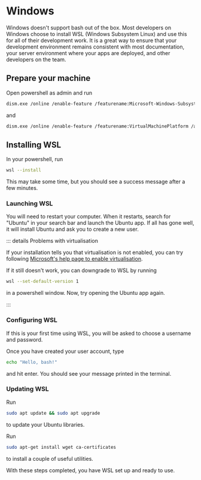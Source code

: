 # Windows

<Vimeo id="947051900" />

Windows doesn't support bash out of the box. Most developers on Windows choose
to install WSL (Windows Subsystem Linux) and use this for all of their
development work. It is a great way to ensure that your development environment
remains consistent with most documentation, your server environment where your
apps are deployed, and other developers on the team.

## Prepare your machine

Open powershell as admin and run

```sh
dism.exe /online /enable-feature /featurename:Microsoft-Windows-Subsystem-Linux /all /norestart
```

and

```sh
dism.exe /online /enable-feature /featurename:VirtualMachinePlatform /all /norestart
```

## Installing WSL

In your powershell, run

```sh
wsl --install
```

This may take some time, but you should see a success message after a few
minutes.

### Launching WSL

You will need to restart your computer. When it restarts, search for "Ubuntu" in
your search bar and launch the Ubuntu app. If all has gone well, it will install
Ubuntu and ask you to create a new user.

::: details Problems with virtualisation

If your installation tells you that virtualisation is not enabled, you can try
following
[Microsoft's help page to enable virtualisation](https://support.microsoft.com/en-gb/windows/enable-virtualization-on-windows-11-pcs-c5578302-6e43-4b4b-a449-8ced115f58e1).

If it still doesn't work, you can downgrade to WSL by running

```sh
wsl --set-default-version 1
```

in a powershell window. Now, try opening the Ubuntu app again.

:::

### Configuring WSL

If this is your first time using WSL, you will be asked to choose a username and
password.

Once you have created your user account, type

```bash
echo "Hello, bash!"
```

and hit enter. You should see your message printed in the terminal.

### Updating WSL

Run

```bash
sudo apt update && sudo apt upgrade
```

to update your Ubuntu libraries.

Run

```bash
sudo apt-get install wget ca-certificates
```

to install a couple of useful utilities.

With these steps completed, you have WSL set up and ready to use.
